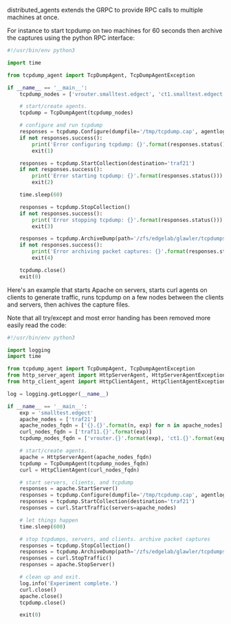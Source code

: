 distributed_agents extends the GRPC to provide RPC calls to multiple machines at once.

For instance to start tcpdump on two machines for 60 seconds then archive the captures using the 
python RPC interface:

```python
#!/usr/bin/env python3

import time

from tcpdump_agent import TcpDumpAgent, TcpDumpAgentException

if __name__ == '__main__':
    tcpdump_nodes = ['vrouter.smalltest.edgect', 'ct1.smalltest.edgect']

    # start/create agents.
    tcpdump = TcpDumpAgent(tcpdump_nodes)

    # configure and run tcpdump
    responses = tcpdump.Configure(dumpfile='/tmp/tcpdump.cap', agentlog='/tmp/tcpdump_agent.log')
    if not responses.success():
        print('Error configuring tcpdump: {}'.format(responses.status()))
        exit(1)

    responses = tcpdump.StartCollection(destination='traf21')
    if not responses.success():
        print('Error starting tcpdump: {}'.format(responses.status()))
        exit(2)

    time.sleep(60)

    responses = tcpdump.StopCollection()
    if not responses.success():
        print('Error stopping tcpdump: {}'.format(responses.status()))
        exit(3)

    responses = tcpdump.ArchiveDump(path='/zfs/edgelab/glawler/tcpdumps', tag='GTL')
    if not responses.success():
        print('Error archiving packet captures: {}'.format(responses.status()))
        exit(4)

    tcpdump.close() 
    exit(0)
```

Here's an example that starts Apache on servers, starts curl agents on clients to generate traffic, 
runs tcpdump on a few nodes between the clients and servers, then achives the capture files.

Note that all try/except and most error handing has been removed more easily read the code:

```python
#!/usr/bin/env python3

import logging
import time

from tcpdump_agent import TcpDumpAgent, TcpDumpAgentException
from http_server_agent import HttpServerAgent, HttpServerAgentException
from http_client_agent import HttpClientAgent, HttpClientAgentException

log = logging.getLogger(__name__)

if __name__ == '__main__':
    exp = 'smalltest.edgect'
    apache_nodes = ['traf21']
    apache_nodes_fqdn = ['{}.{}'.format(n, exp) for n in apache_nodes]
    curl_nodes_fqdn = ['traf11.{}'.format(exp)]
    tcpdump_nodes_fqdn = ['vrouter.{}'.format(exp), 'ct1.{}'.format(exp)]

    # start/create agents.
    apache = HttpServerAgent(apache_nodes_fqdn)
    tcpdump = TcpDumpAgent(tcpdump_nodes_fqdn)
    curl = HttpClientAgent(curl_nodes_fqdn)

    # start servers, clients, and tcpdump
    responses = apache.StartServer()
    responses = tcpdump.Configure(dumpfile='/tmp/tcpdump.cap', agentlog='/tmp/tcpdump_agent.log')
    responses = tcpdump.StartCollection(destination='traf21')
    responses = curl.StartTraffic(servers=apache_nodes)

    # let things happen
    time.sleep(600)

    # stop tcpdumps, servers, and clients. archive packet captures
    responses = tcpdump.StopCollection()
    responses = tcpdump.ArchiveDump(path='/zfs/edgelab/glawler/tcpdumps', tag='GTL')
    responses = curl.StopTraffic()
    responses = apache.StopServer()

    # clean up and exit.
    log.info('Experiment complete.')
    curl.close()
    apache.close()
    tcpdump.close()

    exit(0)
```
